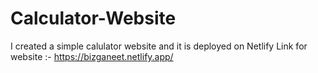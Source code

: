 # Calculator-Website
I created a simple calulator website and it is deployed on Netlify
Link for website :- https://bizganeet.netlify.app/
